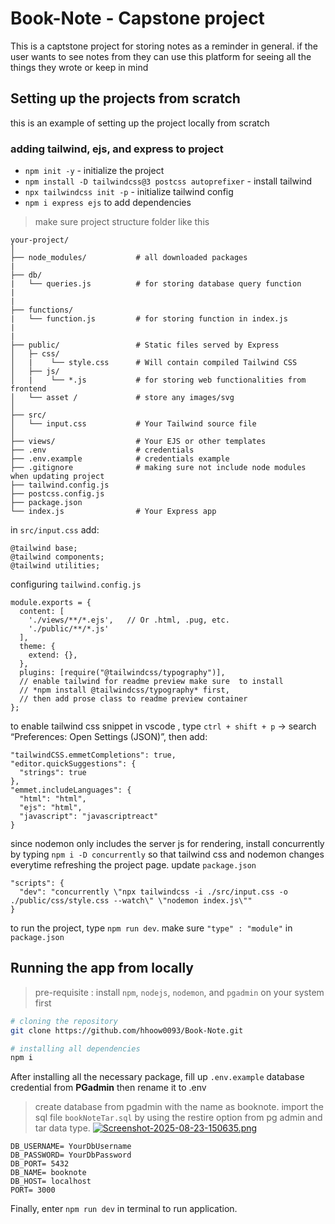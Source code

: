 # Book-Note - Capstone project
This is a captstone project for storing notes as a reminder in general. if the user wants to see notes from they can use this platform for seeing all the things they wrote or keep in mind 

## Setting up the projects from scratch
this is an example of setting up the project locally from scratch
### adding tailwind, ejs, and express to project

- `npm init -y` - initialize the project
- `npm install -D tailwindcss@3 postcss autoprefixer` - install tailwind
- `npx tailwindcss init -p` - initialize tailwind config
- `npm i express ejs` to add  dependencies
> make sure project structure folder like this
```
your-project/
│
├── node_modules/           # all downloaded packages
|
├── db/
|   └── queries.js          # for storing database query function
|
|
├── functions/
|   └── function.js         # for storing function in index.js
| 
|  
├── public/                 # Static files served by Express
│   ├─ css/
│   |    └── style.css      # Will contain compiled Tailwind CSS
│   ├── js/
│   |    └── *.js           # for storing web functionalities from frontend
│   └── asset /             # store any images/svg
│                  
├── src/
│   └── input.css           # Your Tailwind source file
│
├── views/                  # Your EJS or other templates
├── .env                    # credentials
├── .env.example            # credentials example
├── .gitignore              # making sure not include node modules when updating project
├── tailwind.config.js
├── postcss.config.js
├── package.json
└── index.js                # Your Express app
```
in `src/input.css` add:
```
@tailwind base;
@tailwind components;
@tailwind utilities;
```
configuring `tailwind.config.js`
```
module.exports = {
  content: [
    './views/**/*.ejs',   // Or .html, .pug, etc.
    './public/**/*.js'
  ],
  theme: {
    extend: {},
  },
  plugins: [require("@tailwindcss/typography")], 
  // enable tailwind for readme preview make sure  to install
  // *npm install @tailwindcss/typography* first, 
  // then add prose class to readme preview container
};

```

to enable tailwind css snippet in vscode , type `ctrl + shift + p`  → search “Preferences: Open Settings (JSON)”, then add:

```
"tailwindCSS.emmetCompletions": true,
"editor.quickSuggestions": {
  "strings": true
},
"emmet.includeLanguages": {
  "html": "html",
  "ejs": "html",
  "javascript": "javascriptreact"
}
```

since nodemon only includes the server js for rendering, install concurrently by typing `npm i -D concurrently` so that tailwind css and nodemon changes everytime refreshing the project page. update `package.json`

```
"scripts": {
  "dev": "concurrently \"npx tailwindcss -i ./src/input.css -o ./public/css/style.css --watch\" \"nodemon index.js\""
}
```

to run the project, type `npm run dev`. make sure `"type" : "module"` in `package.json` 

## Running the app from locally
> pre-requisite : install `npm`, `nodejs`, `nodemon`, and `pgadmin` on your system first

```bash
# cloning the repository
git clone https://github.com/hhoow0093/Book-Note.git

# installing all dependencies
npm i
```
After installing all the necessary package, fill up `.env.example` database credential from **PGadmin** then rename it to .env

> create database from pgadmin with the name as booknote. import the sql file `bookNoteTar.sql` by using the restire option from pg admin and tar data type.
[![Screenshot-2025-08-23-150635.png](https://i.postimg.cc/3JzQpdTQ/Screenshot-2025-08-23-150635.png)](https://postimg.cc/w75rYxMw)
```
DB_USERNAME= YourDbUsername
DB_PASSWORD= YourDbPassword
DB_PORT= 5432
DB_NAME= booknote 
DB_HOST= localhost
PORT= 3000
```
Finally, enter `npm run dev` in terminal to run application.


